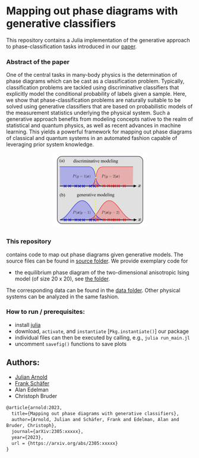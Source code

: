 # Mapping out phase diagrams with generative classifiers
This repository contains a Julia implementation of the generative approach to phase-classification tasks introduced in our
[paper](https://arxiv.org/abs/2306.xxxxx).

### Abstract of the paper
One of the central tasks in many-body physics is the determination of phase diagrams which can be cast as a classification problem. Typically, classification problems are tackled using discriminative classifiers that explicitly model the conditional probability of labels given a sample. Here, we show that phase-classification problems are naturally suitable to be solved using generative classifiers that are based on probabilistic models of the measurement statistics underlying the physical system. Such a generative approach benefits from modeling concepts native to the realm of statistical and quantum physics, as well as recent advances in machine learning. This yields a powerful framework for mapping out phase diagrams of classical and quantum systems in an automated fashion capable of leveraging prior system knowledge.

<p align="center">
<img src="./assets/method.png" width="50%" height="50%">
</p>

### This repository

contains code to map out phase diagrams given generative models. The source files can be found in [source folder](./src/). We provide exemplary code for

* the equilibrium phase diagram of the two-dimensional anisotropic Ising model (of size 20 x 20), see [the folder](./examples/Ising/).

The corresponding data can be found in the [data folder](./data/). Other physical systems can be analyzed in the same fashion.

### How to run / prerequisites:

- install [julia](https://julialang.org/downloads/)
- download, `activate`, and `instantiate` [`Pkg.instantiate()`] our package
- individual files can then be executed by calling, e.g., `julia run_main.jl`
- uncomment `savefig()` functions to save plots

## Authors:

- [Julian Arnold](https://github.com/arnoldjulian)
- [Frank Schäfer](https://github.com/frankschae)
- Alan Edelman
- Christoph Bruder

```
@article{arnold:2023,
  title={Mapping out phase diagrams with generative classifiers},
  author={Arnold, Julian and Schäfer, Frank and Edelman, Alan and Bruder, Christoph},
  journal={arXiv:2305:xxxxx},
  year={2023},
  url = {https://arxiv.org/abs/2305:xxxxx}
}
```
